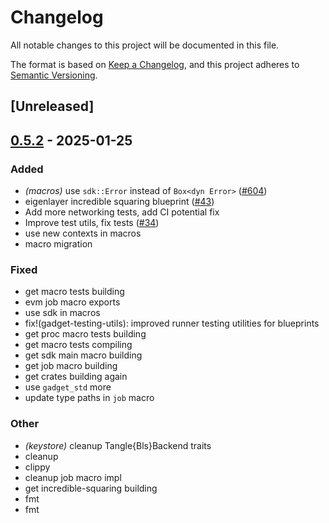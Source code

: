 # Changelog

All notable changes to this project will be documented in this file.

The format is based on [Keep a Changelog](https://keepachangelog.com/en/1.0.0/),
and this project adheres to [Semantic Versioning](https://semver.org/spec/v2.0.0.html).

## [Unreleased]

## [0.5.2](https://github.com/tangle-network/gadget/compare/gadget-blueprint-proc-macro-v0.5.1...gadget-blueprint-proc-macro-v0.5.2) - 2025-01-25

### Added

- *(macros)* use `sdk::Error` instead of `Box<dyn Error>` ([#604](https://github.com/tangle-network/gadget/pull/604))
- eigenlayer incredible squaring blueprint ([#43](https://github.com/tangle-network/gadget/pull/43))
- Add more networking tests, add CI potential fix
- Improve test utils, fix tests ([#34](https://github.com/tangle-network/gadget/pull/34))
- use new contexts in macros
- macro migration

### Fixed

- get macro tests building
- evm job macro exports
- use sdk in macros
- fix!(gadget-testing-utils): improved runner testing utilities for blueprints
- get proc macro tests building
- get macro tests compiling
- get sdk main macro building
- get job macro building
- get crates building again
- use `gadget_std` more
- update type paths in `job` macro

### Other

- *(keystore)* cleanup Tangle{Bls}Backend traits
- cleanup
- clippy
- cleanup job macro impl
- get incredible-squaring building
- fmt
- fmt

